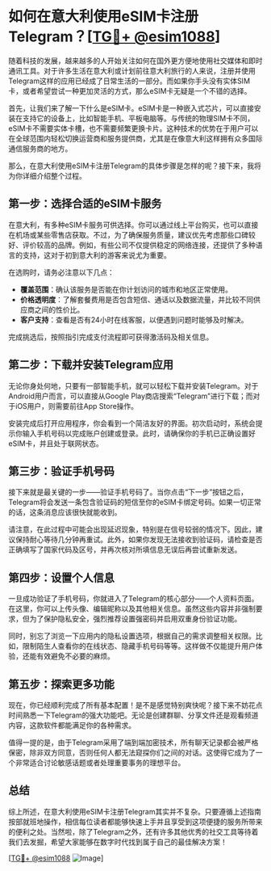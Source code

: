 # 如何在意大利使用eSIM卡注册Telegram？[[TG💪+ @esim1088](https://t.me/s/esim1088)]

随着科技的发展，越来越多的人开始关注如何在国外更方便地使用社交媒体和即时通讯工具。对于许多生活在意大利或计划前往意大利旅行的人来说，注册并使用Telegram这样的应用已经成了日常生活的一部分。而如果你手头没有实体SIM卡，或者希望尝试一种更加灵活的方式，那么eSIM卡无疑是一个不错的选择。

首先，让我们来了解一下什么是eSIM卡。eSIM卡是一种嵌入式芯片，可以直接安装在支持它的设备上，比如智能手机、平板电脑等。与传统的物理SIM卡不同，eSIM卡不需要实体卡槽，也不需要频繁更换卡片。这种技术的优势在于用户可以在全球范围内轻松切换运营商和服务提供商，尤其是在像意大利这样拥有众多国际通信服务商的地方。

那么，在意大利使用eSIM卡注册Telegram的具体步骤是怎样的呢？接下来，我将为你详细介绍整个过程。

## 第一步：选择合适的eSIM卡服务

在意大利，有多种eSIM卡服务可供选择。你可以通过线上平台购买，也可以直接在机场或某些零售店获取。不过，为了确保服务质量，建议优先考虑那些口碑较好、评价较高的品牌。例如，有些公司不仅提供稳定的网络连接，还提供了多种语言的支持，这对于初到意大利的游客来说尤为重要。

在选购时，请务必注意以下几点：
- **覆盖范围**：确认该服务是否能在你计划访问的城市和地区正常使用。
- **价格透明度**：了解套餐费用是否包含短信、通话以及数据流量，并比较不同供应商之间的性价比。
- **客户支持**：查看是否有24小时在线客服，以便遇到问题时能够及时解决。

完成挑选后，按照指引完成支付流程即可获得激活码及相关信息。

## 第二步：下载并安装Telegram应用

无论你身处何地，只要有一部智能手机，就可以轻松下载并安装Telegram。对于Android用户而言，可以直接从Google Play商店搜索“Telegram”进行下载；而对于iOS用户，则需要前往App Store操作。

安装完成后打开应用程序，你会看到一个简洁友好的界面。初次启动时，系统会提示你输入手机号码以完成账户创建或登录。此时，请确保你的手机已正确设置好eSIM卡，并且处于联网状态。

## 第三步：验证手机号码

接下来就是最关键的一步——验证手机号码了。当你点击“下一步”按钮之后，Telegram将会发送一条包含验证码的短信至你的eSIM卡绑定号码。如果一切正常的话，这条消息应该很快就能收到。

请注意，在此过程中可能会出现延迟现象，特别是在信号较弱的情况下。因此，建议保持耐心等待几分钟再重试。此外，如果你发现无法接收到验证码，请检查是否正确填写了国家代码及区号，并再次核对所填信息无误后再尝试重新发送。

## 第四步：设置个人信息

一旦成功验证了手机号码，你就进入了Telegram的核心部分——个人资料页面。在这里，你可以上传头像、编辑昵称以及其他相关信息。虽然这些内容并非强制要求，但为了保护隐私安全，强烈推荐设置强密码并启用双重身份验证功能。

同时，别忘了浏览一下应用内的隐私设置选项，根据自己的需求调整相关权限。比如，限制陌生人查看你的在线状态、隐藏手机号码等等。这样做不仅能提升用户体验，还能有效避免不必要的麻烦。

## 第五步：探索更多功能

现在，你已经顺利完成了所有基本配置！是不是感觉特别爽快呢？接下来不妨花点时间熟悉一下Telegram的强大功能吧。无论是创建群聊、分享文件还是观看频道内容，这款软件都能满足你的各种需求。

值得一提的是，由于Telegram采用了端到端加密技术，所有聊天记录都会被严格保密，除非双方同意，否则任何人都无法窥探你们之间的对话。这使得它成为了一个非常适合讨论敏感话题或者处理重要事务的理想平台。

## 总结

综上所述，在意大利使用eSIM卡注册Telegram其实并不复杂。只要遵循上述指南按部就班地操作，相信每位读者都能够快速上手并且享受到这项便捷的服务所带来的便利之处。当然啦，除了Telegram之外，还有许多其他优秀的社交工具等待着我们去发掘，希望大家能够在数字时代找到属于自己的最佳解决方案！

[[TG💪+ @esim1088](https://t.me/s/esim1088) ![Image](https://i.postimg.cc/4NQfJmqS/Snipaste-2025-05-13-00-14-12.png)]
